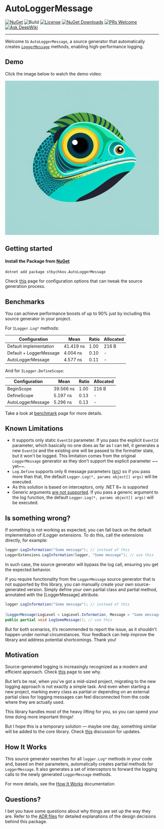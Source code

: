 # AutoLoggerMessage

[![NuGet](https://img.shields.io/nuget/v/stbychkov.AutoLoggerMessage)](https://www.nuget.org/packages/stbychkov.AutoLoggerMessage/)
![Build](https://github.com/stbychkov/AutoLoggerMessage/actions/workflows/dotnet_build.yml/badge.svg)
[![License](https://img.shields.io/github/license/stbychkov/AutoLoggerMessage)](https://github.com/stbychkov/AutoLoggerMessage/blob/main/LICENSE)
[![NuGet Downloads](https://img.shields.io/nuget/dt/stbychkov.AutoLoggerMessage)](https://www.nuget.org/packages/stbychkov.AutoLoggerMessage/)
[![PRs Welcome](https://img.shields.io/badge/PR-Welcome-blue)](https://github.com/stbychkov/stbychkov.AutoLoggerMessage/pulls)
[![Ask DeepWiki](https://deepwiki.com/badge.svg)](https://deepwiki.com/stbychkov/AutoLoggerMessage)

---

Welcome to `AutoLoggerMessage`, a source generator that automatically creates [`LoggerMessage`](https://youtu.be/Otm8tH0Vrp0) methods, enabling high-performance logging.

## Demo

Click the image below to watch the demo video:

[![Demo](https://raw.githubusercontent.com/stbychkov/AutoLoggerMessage/c4ffa42eab74b75bac814a2beca374893f845a2f/src/AutoLoggerMessageGenerator/Assets/icon.jpg)](https://youtu.be/2MTbv6WtwjM?si=lGVfp3Sz8h2B1b-U)

## Getting started

#### Install the Package from [NuGet](https://www.nuget.org/packages/stbychkov.AutoLoggerMessage)

```shell
dotnet add package stbychkov.AutoLoggerMessage
```

Check [this](https://github.com/stbychkov/AutoLoggerMessage/wiki/Configuration) page for configuration options that can tweak the source generation process.

## Benchmarks

You can achieve performance boosts of up to 90% just by including this source generator in your project.

For `ILogger.Log*` methods:

| Configuration           | Mean      | Ratio | Allocated |
|-------------------------|-----------|-------|-----------|
| Default implementation  | 41.419 ns | 1.00  | 216 B     |
| Default + LoggerMessage | 4.004 ns  | 0.10  | -         |
| AutoLoggerMessage       | 4.577 ns  | 0.11  | -         |

And for `ILogger.DefineScope`:

| Configuration           | Mean      | Ratio | Allocated |
|-------------------------|-----------|-------|-----------|
| BeginScope              | 39.566 ns | 1.00  | 216 B     |
| DefineScope             | 5.197 ns  | 0.13  | -         |
| AutoLoggerMessage       | 5.296 ns  | 0.13  | -         |

Take a look at [benchmark](https://github.com/stbychkov/AutoLoggerMessage/wiki/Benchmarks) page for more details.

## Known Limitations

* It supports only static `EventId` parameter. If you pass the explicit `EventId` parameter, which basically no one does
  as far as I can tell, it generates a new `EventId` and the existing one will be passed to the formatter state, but it
  won't be logged.
  This limitation comes from the original `LoggerMessage` generator as they don't support the explicit parameter ~~
  yet~~.
* `Log.Define` supports only 6 message
  parameters ([src](https://learn.microsoft.com/en-us/dotnet/api/microsoft.extensions.logging.loggermessage.define))
  so if you pass more than that, the default `Logger.Log(*, params object[] args)` will be executed.
* As this solution is based on interceptors, only .NET 8+ is supported
* Generic arguments [are not supported](https://github.com/dotnet/extensions/blob/ca2fe808b3d6c55817467f46ca58657456b4a928/docs/list-of-diagnostics.md?plain=1#L66C4-L66C13). If you pass a generic argument to the log function, the default `Logger.Log(*, params object[] args)` will be executed.

## Is something wrong?

If something is not working as expected, you can fall back on the default implementation of ILogger extensions.
To do this, call the extensions directly, for example:

```csharp
logger.LogInformation("Some message"); // instead of this
LoggerExtensions.LogInformation(logger, "Some message"); // use this
```

In such case, the source generator will bypass the log call, ensuring you get the expected behavior.

If you require functionality from the `LoggerMessage` source generator that is not supported by this library,
you can manually create your own source-generated version. Simply define your own partial class and partial method, annotated with the [LoggerMessage] attribute.

```csharp
logger.LogInformation("Some message"); // instead of this

[LoggerMessage(LogLevel = LogLevel.Information, Message = "Some message")]
public partial void LogSomeMessage(); // use this
```

But for both scenarios, it’s recommended to report the issue, as it shouldn't happen under normal circumstances.
Your feedback can help improve the library and address potential shortcomings. Thank you!

## Motivation

Source-generated logging is increasingly recognized as a modern and efficient approach. Check [this](https://github.com/stbychkov/AutoLoggerMessage/wiki/Evolution-of-Logging-Techniques) page to see why.

But let’s be real, when you’ve got a mid-sized project, migrating to the new logging approach is not exactly a simple
task. And even when starting a new project, marking every class as partial or depending on an external partial class for
logging messages can feel disconnected from the code where they are actually used.

This library handles most of the heavy lifting for you, so you can spend your time doing more important things!

But I hope this is a temporary solution — maybe one day, something similar will be added to the core library.
Check [this](https://github.com/dotnet/runtime/discussions/110364) discussion for updates.

## How It Works

This source generator searches for all `logger.Log*` methods in your code and, based on their parameters, automatically
creates partial methods for `LoggerMessage`. It also generates a set of interceptors to forward
the logging calls to the newly generated `LoggerMessage` methods.

For more details, see the [How It Works](https://github.com/stbychkov/AutoLoggerMessage/blob/main/docs/how-it-works.md)
documentation

## Questions?

I bet you have some questions about why things are set up the way they are.
Refer to the [ADR files](https://github.com/stbychkov/AutoLoggerMessage/tree/main/docs/ADR) for detailed explanations of the design decisions behind this package.
